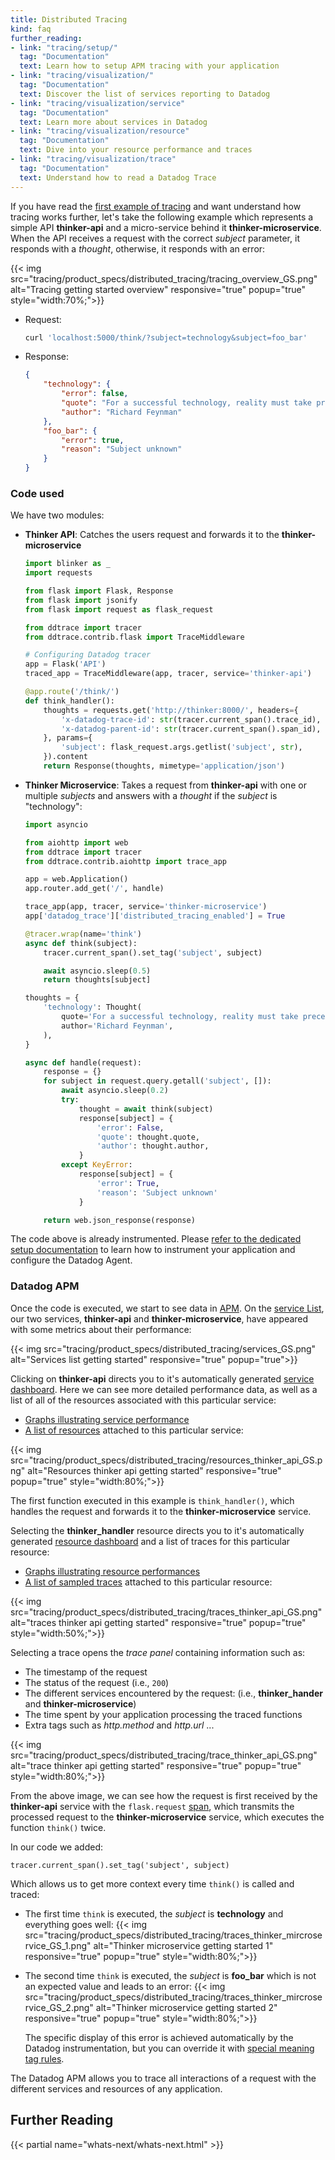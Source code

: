 ```yaml
---
title: Distributed Tracing
kind: faq
further_reading:
- link: "tracing/setup/"
  tag: "Documentation"
  text: Learn how to setup APM tracing with your application
- link: "tracing/visualization/"
  tag: "Documentation"
  text: Discover the list of services reporting to Datadog
- link: "tracing/visualization/service"
  tag: "Documentation"
  text: Learn more about services in Datadog
- link: "tracing/visualization/resource"
  tag: "Documentation"
  text: Dive into your resource performance and traces
- link: "tracing/visualization/trace"
  tag: "Documentation"
  text: Understand how to read a Datadog Trace
---
```


If you have read the [first example of tracing](/tracing) and want understand how tracing works further, let's take the following example which represents a simple API **thinker-api** and a micro-service behind it **thinker-microservice**. When the API receives a request with the correct *subject* parameter, it responds with a *thought*, otherwise, it responds with an error:

{{< img src="tracing/product_specs/distributed_tracing/tracing_overview_GS.png" alt="Tracing getting started overview" responsive="true" popup="true" style="width:70%;">}}

* Request:
    ```bash
    curl 'localhost:5000/think/?subject=technology&subject=foo_bar'
    ```

* Response:
    ```json
    {
        "technology": {
            "error": false,
            "quote": "For a successful technology, reality must take precedence over public relations, for Nature cannot be fooled.",
            "author": "Richard Feynman"
        },
        "foo_bar": {
            "error": true,
            "reason": "Subject unknown"
        }
    }
    ```

### Code used

We have two modules:

* **Thinker API**: Catches the users request and forwards it to the **thinker-microservice**
    ```python
    import blinker as _
    import requests

    from flask import Flask, Response
    from flask import jsonify
    from flask import request as flask_request

    from ddtrace import tracer
    from ddtrace.contrib.flask import TraceMiddleware

    # Configuring Datadog tracer
    app = Flask('API')
    traced_app = TraceMiddleware(app, tracer, service='thinker-api')

    @app.route('/think/')
    def think_handler():
        thoughts = requests.get('http://thinker:8000/', headers={
            'x-datadog-trace-id': str(tracer.current_span().trace_id),
            'x-datadog-parent-id': str(tracer.current_span().span_id),
        }, params={
            'subject': flask_request.args.getlist('subject', str),
        }).content
        return Response(thoughts, mimetype='application/json')

    ```

* **Thinker Microservice**: Takes a request from **thinker-api** with one or multiple *subjects* and answers with a *thought* if the *subject* is "technology":
    ```python
    import asyncio

    from aiohttp import web
    from ddtrace import tracer
    from ddtrace.contrib.aiohttp import trace_app

    app = web.Application()
    app.router.add_get('/', handle)

    trace_app(app, tracer, service='thinker-microservice')
    app['datadog_trace']['distributed_tracing_enabled'] = True

    @tracer.wrap(name='think')
    async def think(subject):
        tracer.current_span().set_tag('subject', subject)

        await asyncio.sleep(0.5)
        return thoughts[subject]

    thoughts = {
        'technology': Thought(
            quote='For a successful technology, reality must take precedence over public relations, for Nature cannot be fooled.',
            author='Richard Feynman',
        ),
    }

    async def handle(request):
        response = {}
        for subject in request.query.getall('subject', []):
            await asyncio.sleep(0.2)
            try:
                thought = await think(subject)
                response[subject] = {
                    'error': False,
                    'quote': thought.quote,
                    'author': thought.author,
                }
            except KeyError:
                response[subject] = {
                    'error': True,
                    'reason': 'Subject unknown'
                }

        return web.json_response(response)
    ```

The code above is already instrumented. Please [refer to the dedicated setup documentation](/tracing/setup) to learn how to instrument your application and configure the Datadog Agent.

### Datadog APM

Once the code is executed, we start to see data in [APM](https://app.datadoghq.com/apm/home). On the [service List](/tracing/visualization/services_list/), our two services, **thinker-api** and **thinker-microservice**, have appeared with some metrics about their performance:

{{< img src="tracing/product_specs/distributed_tracing/services_GS.png" alt="Services list getting started" responsive="true" popup="true">}}

Clicking on **thinker-api** directs you to it's automatically generated [service dashboard](/tracing/visualization/service). Here we can see more detailed performance data, as well as a list of all of the resources associated with this particular service:

* [Graphs illustrating service performance](/tracing/visualization/service/#out-of-the-box-graphs)
* [A list of resources](/tracing/visualization/resource) attached to this particular service:

{{< img src="tracing/product_specs/distributed_tracing/resources_thinker_api_GS.png" alt="Resources thinker api getting started" responsive="true" popup="true" style="width:80%;">}}

The first function executed in this example is `think_handler()`, which handles the request and forwards it to the **thinker-microservice** service.

Selecting the **thinker_handler** resource directs you to it's automatically generated [resource dashboard](/tracing/visualization/resource) and a list of traces for this particular resource:

* [Graphs illustrating resource performances](/tracing/visualization/resource/#out-of-the-box-graphs)
* [A list of sampled traces](/tracing/getting_further/trace_sampling_and_storage) attached to this particular resource:

{{< img src="tracing/product_specs/distributed_tracing/traces_thinker_api_GS.png" alt="traces thinker api getting started" responsive="true" popup="true" style="width:50%;">}}

Selecting a trace opens the _trace panel_ containing information such as:

* The timestamp of the request
* The status of the request (i.e., `200`)
* The different services encountered by the request: (i.e., **thinker_hander** and **thinker-microservice**)
* The time spent by your application processing the traced functions
* Extra tags such as *http.method* and *http.url* ...

{{< img src="tracing/product_specs/distributed_tracing/trace_thinker_api_GS.png" alt="trace thinker api getting started" responsive="true" popup="true" style="width:80%;">}}

From the above image, we can see how the request is first received by the **thinker-api** service with the `flask.request` [span](/tracing/visualization/trace), which transmits the processed request to the **thinker-microservice** service, which executes the function `think()` twice.

In our code we added:
```
tracer.current_span().set_tag('subject', subject)
```

Which allows us to get more context every time `think()` is called and traced:

* The first time `think` is executed, the *subject* is **technology** and everything goes well:
    {{< img src="tracing/product_specs/distributed_tracing/traces_thinker_mircroservice_GS_1.png" alt="Thinker microservice getting started 1" responsive="true" popup="true" style="width:80%;">}}

* The second time `think` is executed, the *subject* is **foo_bar** which is not an expected value and leads to an error:
    {{< img src="tracing/product_specs/distributed_tracing/traces_thinker_mircroservice_GS_2.png" alt="Thinker microservice getting started 2" responsive="true" popup="true" style="width:80%;">}}

    The specific display of this error is achieved automatically by the Datadog instrumentation, but you can override it with [special meaning tag rules](/tracing/visualization/trace/#traces-special-meaning-tags).


The Datadog APM allows you to trace all interactions of a request with the different services and resources of any application.

## Further Reading

{{< partial name="whats-next/whats-next.html" >}}